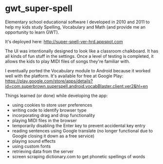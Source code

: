 # gwt_super-spell

Elementary school educational software I developed in 2010 and 2011 to help my kids study Spelling,
Vocabulary and Math (and provide me an opportunity to learn GWT).

It's deployed here: http://super-spell-ver-hrd.appspot.com

The UI was intentionally designed to look like a classroom chalkboard. It has all kinds of fun stuff
in the settings. Once a level of testing is completed, it allows the kids to play MIDI files of
songs they're familiar with.


I eventually ported the Vocabulary module to Android because it worked well with the platform. It's 
available for free at Google Play:
https://play.google.com/store/apps/details?id=com.superbrown.superspell.android.vocabBlaster.client.ver2&hl=en 


Things learned (or done) while developing the app: 
- using cookies to store user preferences
- writing code to identify browser type
- incorporating drag and drop functionality
- playing MIDI files in the browser
- temporarily disabling the Enter key to prevent accidental key entry
- reading sentences using Google translate (no longer functional due to Google closing it down as a free service)
- playing sound effects
- using custom fonts
- retrieving data from the server
- screen scraping dictionary.com to get phonetic spellings of words
